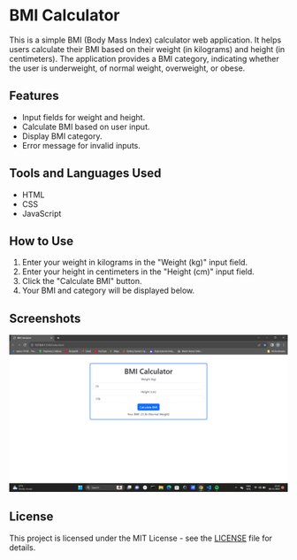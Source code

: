 # BMI Calculator

This is a simple BMI (Body Mass Index) calculator web application. It helps users calculate their BMI based on their weight (in kilograms) and height (in centimeters). The application provides a BMI category, indicating whether the user is underweight, of normal weight, overweight, or obese.

## Features

- Input fields for weight and height.
- Calculate BMI based on user input.
- Display BMI category.
- Error message for invalid inputs.

## Tools and Languages Used

- HTML
- CSS
- JavaScript

## How to Use

1. Enter your weight in kilograms in the "Weight (kg)" input field.
2. Enter your height in centimeters in the "Height (cm)" input field.
3. Click the "Calculate BMI" button.
4. Your BMI and category will be displayed below.

## Screenshots

![Screenshot 1](image.png)

## License

This project is licensed under the MIT License - see the [LICENSE](LICENSE) file for details.

